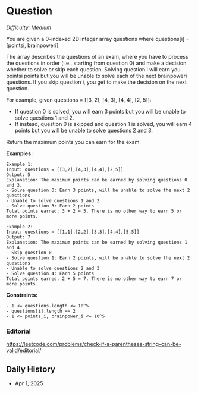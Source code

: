 # Question 

_Difficulty: Medium_

You are given a 0-indexed 2D integer array questions where questions[i] = [pointsi, brainpoweri].

The array describes the questions of an exam, where you have to process the questions in order (i.e., starting from question 0) and make a decision whether to solve or skip each question. Solving question i will earn you pointsi points but you will be unable to solve each of the next brainpoweri questions. If you skip question i, you get to make the decision on the next question.

For example, given questions = [[3, 2], [4, 3], [4, 4], [2, 5]]:
- If question 0 is solved, you will earn 3 points but you will be unable to solve questions 1 and 2.
- If instead, question 0 is skipped and question 1 is solved, you will earn 4 points but you will be unable to solve questions 2 and 3.

Return the maximum points you can earn for the exam.

**Examples :**
```
Example 1:
Input: questions = [[3,2],[4,3],[4,4],[2,5]]
Output: 5
Explanation: The maximum points can be earned by solving questions 0 and 3.
- Solve question 0: Earn 3 points, will be unable to solve the next 2 questions
- Unable to solve questions 1 and 2
- Solve question 3: Earn 2 points
Total points earned: 3 + 2 = 5. There is no other way to earn 5 or more points.

Example 2:
Input: questions = [[1,1],[2,2],[3,3],[4,4],[5,5]]
Output: 7
Explanation: The maximum points can be earned by solving questions 1 and 4.
- Skip question 0
- Solve question 1: Earn 2 points, will be unable to solve the next 2 questions
- Unable to solve questions 2 and 3
- Solve question 4: Earn 5 points
Total points earned: 2 + 5 = 7. There is no other way to earn 7 or more points.

```

**Constraints:**
```
- 1 <= questions.length <= 10^5
- questions[i].length == 2
- 1 <= points_i, brainpower_i <= 10^5
```

### Editorial
https://leetcode.com/problems/check-if-a-parentheses-string-can-be-valid/editorial/

## Daily History
- Apr 1, 2025